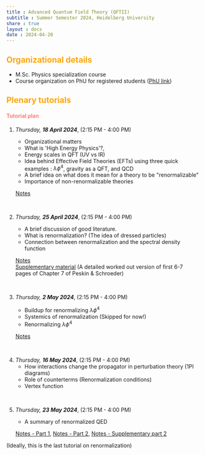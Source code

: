 ```yaml
---
title : Advanced Quantum Field Theory (QFTII)
subtitle : Summer Semester 2024, Heidelberg University
share : true
layout : docs
date : 2024-04-20
---
```


## <span style="color:orange"> **Organizational details** </span>

- M.Sc. Physics specialization course
- Course organization on PhU for registered students ([PhU link](https://uebungen.physik.uni-heidelberg.de/vorlesung/20241/1845))


<!-- ## Literature

#### <span style="color:salmon"> Personal recommendations </span> -->

## <span style="color:orange">**Plenary tutorials** </span>

<!-- #### <span style="color:salmon"> Handouts </span>

[Handout 1 : Introduction to Group III  (6 April 2021)](/files/teaching_md/ss21_gr/handout1_intro_to_groupiii_6april.pdf)  <br>
[Handout 2 : Preparation tips for GR (6 April 2021)](/files/teaching_md/ss21_gr/handout2.pdf) -->

#### <span style="color:salmon">Tutorial plan</span>

1. *Thursday, **18 April 2024***, (2:15 PM - 4:00 PM) <br>
    - Organizational matters
    - What is 'High Energy Physics'?,
    - Energy scales in QFT (UV vs IR) 
    - Idea behind Effective Field Theories (EFTs) using three quick examples : $\lambda \phi^4$, gravity as a QFT, and QCD
    - A brief idea on what does it mean for a theory to be "renormalizable"
    - Importance of non-renormalizable theories

    [Notes](https://drive.google.com/open?id=1DnVSHPuy2KsB36RavnnQHCzrB1OSwRLF&usp=drive_fs)
<br>

2. *Thursday, **25 April 2024***,  (2:15 PM - 4:00 PM)<br>
   - A brief discussion of good literature.
   - What is renormalization? (The idea of dressed particles)
   - Connection between renormalization and the spectral density function

    [Notes](https://drive.google.com/file/d/1vSBIO09uXfTIGl8vvQs7OgRXJcWOcrwb/view?usp=sharing)<br>
    [Supplementary material](https://drive.google.com/file/d/1vVTOQOM-ELDTf9YdZJdLmIJTmjSRctAj/view?usp=sharing) (A detailed worked out version of first 6-7 pages of Chapter 7 of Peskin & Schroeder)
<br>

3. *Thursday, **2 May 2024***, (2:15 PM - 4:00 PM)<br>
   -  Buildup for renormalizing $\lambda \phi^4$ 
   -  Systemics of renormalization (Skipped for now!)
   -  Renormalizing $\lambda \phi^4$ 
    
    [Notes](https://drive.google.com/file/d/1oK_-WnFbYnQvGr28PPT7gjsElOh_dzzI/view?usp=sharing)

<br>

4. *Thursday, **16 May 2024***, (2:15 PM - 4:00 PM)<br>
   - How interactions change the propagator in perturbation theory (1PI diagrams)
   - Role of counterterms (Renormalization conditions)
   - Vertex function

<br>

5. *Thursday, **23 May 2024***, (2:15 PM - 4:00 PM)<br>
   - A summary of renormalized QED

   [Notes - Part 1](https://drive.google.com/file/d/1LmYkDtnwyloZ_rfB6PcKJRenMA1wjsw-/view?usp=sharing), [Notes - Part 2](https://drive.google.com/open?id=1LnizwT0niqWCjsdiB3-enn6TWf7lvQ-z&usp=drive_fs), [Notes - Supplementary part 2](https://drive.google.com/file/d/1Ljv8PBIAMlncP7aH7vWMBbrRJe5wHo9X/view?usp=sharing)


(Ideally, this is the last tutorial on renormalization)
